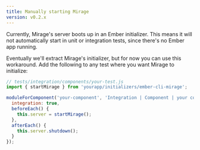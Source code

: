 ```yaml
---
title: Manually starting Mirage
version: v0.2.x
---
```


Currently, Mirage's server boots up in an Ember initializer. This means it will not automatically start in unit or integration tests, since there's no Ember app running.

Eventually we'll extract Mirage's initializer, but for now you can use this workaround. Add the following to any test where you want Mirage to initialize:

```js
// tests/integration/components/your-test.js
import { startMirage } from 'yourapp/initializers/ember-cli-mirage';

moduleForComponent('your-component', 'Integration | Component | your component', {
  integration: true,
  beforeEach() {
    this.server = startMirage();
  },
  afterEach() {
    this.server.shutdown();
  }
});
```
